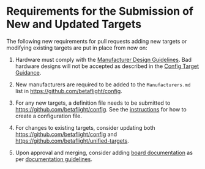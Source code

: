 # Requirements for the Submission of New and Updated Targets

The following new requirements for pull requests adding new targets or modifying existing targets are put in place from now on:

1. Hardware must comply with the [Manufacturer Design Guidelines](manufacturer-design-guidelines). Bad hardware designs will not be accepted as described in the [Config Target Guidance](config-target-guidance).

2. New manufacturers are required to be added to the `Manufacturers.md` list in https://github.com/betaflight/config.

3. For any new targets, a definition file needs to be submitted to https://github.com/betaflight/config. See the [instructions](https://betaflight.com/docs/development/manufacturer/creating-configuration) for how to create a configuration file.

4. For changes to existing targets, consider updating both https://github.com/betaflight/config and https://github.com/betaflight/unified-targets.

5. Upon approval and merging, consider adding [board documentation](/docs/category/boards) as per [documentation guidelines](fc_documentation/how-to-create-board-documentation).
